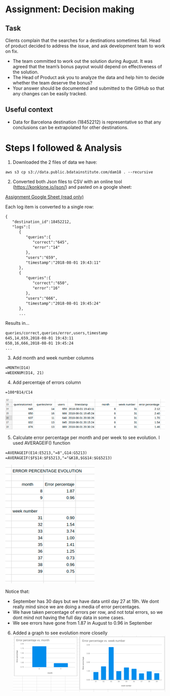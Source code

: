 # Assignment:  Decision making

## Task
Clients complain that the searches for a destinations sometimes fail. Head of product decided to address
the issue, and ask development team to work on fix.

* The team committed to work out the solution during August. It was agreed that the team’s bonus payout
would depend on effectiveness of the solution.
* The Head of Product ask you to analyze the data and help him to decide whether the team deserve
the bonus?
* Your answer should be documented and submitted to the GitHub so that any changes can be easily
tracked.

## Useful context
* Data for Barcelona destination (18452212) is representative so that any conclusions can be extrapolated
for other destinations.


# Steps I followed & Analysis


1. Downloaded the 2 files of data we have:
```
aws s3 cp s3://data.public.bdatainstitute.com/dam18 . --recursive
```

2. Converted both Json files to CSV with an online tool (https://konklone.io/json/) and pasted on a google sheet:

[Assignment Google Sheet (read only)](https://docs.google.com/spreadsheets/d/10ACyW-WBeB19h12ZH0DQcL8VIuGCOu-6ouJH-il0DDQ/edit?usp=sharing "Assignment link")

Each log item is converted to a single row:
```
{  
   "destination_id":18452212,
   "logs":[  
      {  
         "queries":{  
            "correct":"645",
            "error":"14"
         },
         "users":"659",
         "timestamp":"2018-08-01 19:43:11"
      },
      {  
         "queries":{  
            "correct":"650",
            "error":"16"
         },
         "users":"666",
         "timestamp":"2018-08-01 19:45:24"
      },
      ...
```

Results in...
```
queries/correct,queries/error,users,timestamp
645,14,659,2018-08-01 19:43:11
650,16,666,2018-08-01 19:45:24
...
```

3. Add month and week number columns
```
=MONTH(D14)
=WEEKNUM(D14, 21)
```

4. Add percentaje of errors column
```
=100*B14/C14
```

![error percentage](screenshoot_1.png)

5. Calculate error percentage per month and per week to see evolution. I used AVERAGEIF() function
```
=AVERAGEIF(E14:E5213,"=8",G14:G5213)
=AVERAGEIF($F$14:$F$5213,"="&K18,$G$14:$G$5213)
```
![error percentage](screenshoot_2.png)

Notice that:
* September has 30 days but we have data until day 27 at 19h. We dont really mind since we are doing a media of error percentages.
* We have taken percentage of errors per row, and not total errors, so we dont mind not having the full day data in some cases.
* We see errors have gone from 1.87 in August to 0.96 in September

6. Added a graph to see evolution more closelly
![error percentage](screenshoot_3.png)

